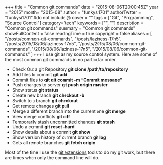 +++
title = "Common git commands"
date = "2015-08-06T20:00:45Z"
year = "2015"
month= "2015-08"
author = "funkysi1701"
authorTwitter = "funkysi1701" #do not include @
cover = ""
tags = ["Git", "Programming", "Source Control"]
category="tech"
keywords = ["", ""]
description =  "Common git commands"
summary = "Common git commands"
showFullContent = false
readingTime = true
copyright = false
aliases = [
    "/posts/common-git-commands",
    "/posts/laziness-17n5",
    "/posts/2015/08/06/laziness-17n5",
    "/posts/2015/08/06/common-git-commands",
    "/2015/08/06/laziness-17n5",
    "/2015/08/06/common-git-commands"
]
+++
I use git as my source control system. Here are some of the most common git commands in no particular order.

- Check Out a git Repository	**git clone /path/to/repository**
- Add files to commit	**git add <filename>**
- Commit files to **git	git commit -m “Commit message”**
- Push changes to server	**git push origin master**
- Show status	**git status**
- Create new branch	**git checkout -b <branchname>**
- Switch to a branch	**git checkout <branchname>**
- Get remote changes	**git pull**
- Merge a different branch into the current one	**git merge <branchname>**
- View merge conflicts	**git diff**
- Temporarily stash uncommitted changes	**git stash**
- Undo a commit	**git reset –hard <commit>**
- Show details about a commit	**git show <commit>**
- Show version history of current branch	**git log**
- Gets all remote branches	**git fetch origin**

Most of the time I use the [git extensions](https://sourceforge.net/projects/gitextensions/) tools to do my git work, but there are times when only the command line will do.